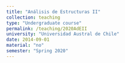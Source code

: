 ```yaml
---
title: "Análisis de Estructuras II"
collection: teaching
type: "Undergraduate course"
permalink: /teaching/2020AdEII
university: "Universidad Austral de Chile"
date: 2014-09-01
material: "no"
semester: "Spring 2020"
---
```


<!--- Hyper-static systems, influence lines, Cross-Method, Finite-Element Method
-->
